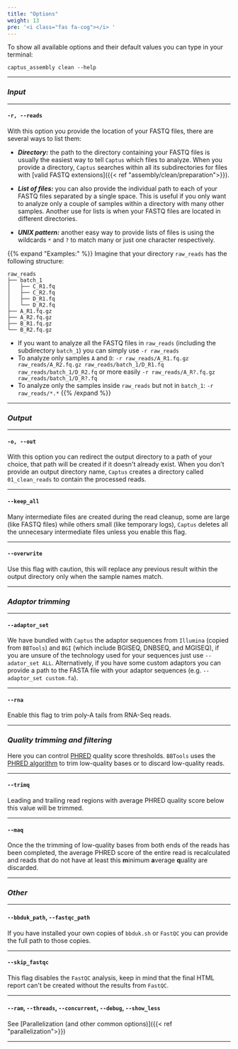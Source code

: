 ```yaml
---
title: "Options"
weight: 13
pre: '<i class="fas fa-cog"></i> '
---
```


To show all available options and their default values you can type in your terminal:
```console
captus_assembly clean --help
```

___
### *Input*
___
#### **`-r, --reads`**
With this option you provide the location of your FASTQ files, there are several ways to list them:

- _**Directory:**_ the path to the directory containing your FASTQ files is usually the easiest way to tell `Captus` which files to analyze. When you provide a directory, `Captus` searches within all its subdirectories for files with [valid FASTQ extensions]({{< ref "assembly/clean/preparation">}}).

- _**List of files:**_ you can also provide the individual path to each of your FASTQ files separated by a single space. This is useful if you only want to analyze only a couple of samples within a directory with many other samples. Another use for lists is when your FASTQ files are located in different directories.

- _**UNIX pattern:**_ another easy way to provide lists of files is using the wildcards `*` and `?` to match many or just one character respectively.

{{% expand "Examples:" %}}
Imagine that your directory `raw_reads` has the following structure:
```console
raw_reads
├── batch_1
│   ├── C_R1.fq
│   ├── C_R2.fq
│   ├── D_R1.fq
│   └── D_R2.fq
├── A_R1.fq.gz
├── A_R2.fq.gz
├── B_R1.fq.gz
└── B_R2.fq.gz
```
- If you want to analyze all the FASTQ files in `raw_reads` (including the subdirectory `batch_1`) you can simply use `-r raw_reads`
- To analyze only samples `A` and `D`: `-r raw_reads/A_R1.fq.gz raw_reads/A_R2.fq.gz raw_reads/batch_1/D_R1.fq raw_reads/batch_1/D_R2.fq` or more easily `-r raw_reads/A_R?.fq.gz raw_reads/batch_1/D_R?.fq`
- To analyze only the samples inside `raw_reads` but not in `batch_1`: `-r raw_reads/*.*`
{{% /expand %}}

___
### *Output*
___
#### **`-o, --out`**
With this option you can redirect the output directory to a path of your choice, that path will be created if it doesn't already exist. When you don't provide an output directory name, `Captus` creates a directory called `01_clean_reads` to contain the processed reads.
___
#### **`--keep_all`**
Many intermediate files are created during the read cleanup, some are large (like FASTQ files) while others small (like temporary logs), `Captus` deletes all the unnecesary intermediate files unless you enable this flag.
___
#### **`--overwrite`**
Use this flag with caution, this will replace any previous result within the output directory only when the sample names match.
___
### *Adaptor trimming*
___
#### **`--adaptor_set`**
We have bundled with `Captus` the adaptor sequences from `Illumina` (copied from `BBTools`) and `BGI` (which include BGISEQ, DNBSEQ, and MGISEQ), if you are unsure of the technology used for your sequences just use `--adator_set ALL`. Alternatively, if you have some custom adaptors you can provide a path to the FASTA file with your adaptor sequences (e.g. `--adaptor_set custom.fa`).
___
#### **`--rna`**
Enable this flag to trim poly-A tails from RNA-Seq reads.
___
### *Quality trimming and filtering*
Here you can control [PHRED](https://drive5.com/usearch/manual/quality_score.html) quality score thresholds. `BBTools` uses the [PHRED algorithm](http://seqanswers.com/forums/showpost.php?p=144154&postcount=17) to trim low-quality bases or to discard low-quality reads.
___
#### **`--trimq`**
Leading and trailing read regions with average PHRED quality score below this value will be trimmed.
___
#### **`--maq`**
Once the the trimming of low-quality bases from both ends of the reads has been completed, the average PHRED score of the entire read is recalculated and reads that do not have at least this **m**inimum **a**verage **q**uality are discarded.
___
### *Other*
___
#### **`--bbduk_path`**, **`--fastqc_path`**
If you have installed your own copies of `bbduk.sh` or `FastQC` you can provide the full path to those copies.
___
#### **`--skip_fastqc`**
This flag disables the `FastQC` analysis, keep in mind that the final HTML report can't be created without the results from `FastQC`.
___
#### **`--ram`**, **`--threads`**, **`--concurrent`**, **`--debug`**, **`--show_less`**
See [Parallelization (and other common options)]({{< ref "parallelization">}})
___